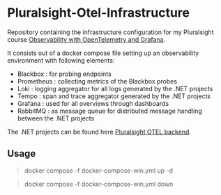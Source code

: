 # Pluralsight-Otel-Infrastructure

Repository containing the infrastructure configuration for my Pluralsight course [Observability with OpenTelemetry and Grafana](http://www.pluralsight.com/courses/opentelemetry-grafana-observability).

It consists out of a docker compose file setting up an observability environment with following elements:
- Blackbox : for probing endpoints
- Prometheus : collecting metrics of the Blackbox probes
- Loki : logging aggregator for all logs generated by the .NET projects
- Tempo : span and trace aggregator generated by the .NET projects
- Grafana : used for all overviews through dashboards
- RabbitMQ : as message queue for distributed message handling between the .NET projects

The .NET projects can be found here [Pluralsight OTEL backend](https://github.com/geerthuls/Pluralsight-Otel-Backend).

## Usage
> docker compose -f docker-compose-win.yml up -d

> docker compose -f docker-compose-win.yml down
